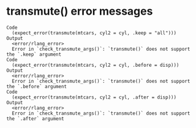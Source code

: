 # transmute() error messages

    Code
      (expect_error(transmute(mtcars, cyl2 = cyl, .keep = "all")))
    Output
      <error/rlang_error>
      Error in `check_transmute_args()`: `transmute()` does not support the `.keep` argument
    Code
      (expect_error(transmute(mtcars, cyl2 = cyl, .before = disp)))
    Output
      <error/rlang_error>
      Error in `check_transmute_args()`: `transmute()` does not support the `.before` argument
    Code
      (expect_error(transmute(mtcars, cyl2 = cyl, .after = disp)))
    Output
      <error/rlang_error>
      Error in `check_transmute_args()`: `transmute()` does not support the `.after` argument

